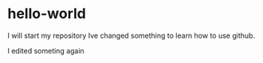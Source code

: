 # hello-world
I will start my repository 
Ive changed something to learn how to use github.


I edited someting again 
